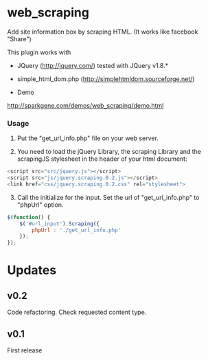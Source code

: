 web_scraping
============

Add site information box by scraping HTML. (It works like facebook "Share")

This plugin works with 

* JQuery (http://jquery.com/) tested with JQuery v1.8.*
* simple_html_dom.php (http://simplehtmldom.sourceforge.net/)

* Demo

 http://sparkgene.com/demos/web_scraping/demo.html


### Usage
1. Put the "get_url_info.php" file on your web server.

2. You need to load the jQuery Library, the scraping Library and the scrapingJS stylesheet in the header of your html document:

```javascript
<script src="src/jquery.js"></script>
<script src="js/jquery.scraping.0.2.js"></script>
<link href="css/jquery.scraping.0.2.css" rel="stylesheet">
```

3. Call the initialize for the input.
Set the url of "get_url_info.php" to "phpUrl" option.  

```javascript
$(function() {
    $('#url_input').Scraping({
        phpUrl : './get_url_info.php'
    });
});
```

Updates
============

## v0.2
 Code refactoring.
 Check requested content type.

## v0.1
 First release